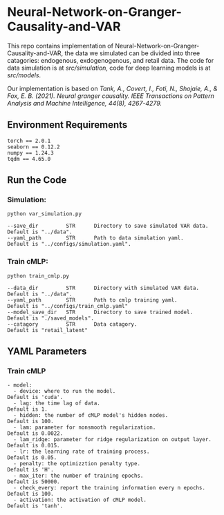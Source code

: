 # Neural-Network-on-Granger-Causality-and-VAR

This repo contains implementation of Neural-Network-on-Granger-Causality-and-VAR, the data we simulated can be divided into three catagories: endogenous, exdogenogenous, and retail data. The code for data simulation is at *src/simulation*, code for deep learning models is at *src/models*. 

Our implementation is based on <cite>Tank, A., Covert, I., Foti, N., Shojaie, A., & Fox, E. B. (2021). Neural granger causality. IEEE Transactions on Pattern Analysis and Machine Intelligence, 44(8), 4267-4279.</cite>

## Environment Requirements
```
torch == 2.0.1
seaborn == 0.12.2
numpy == 1.24.3
tqdm == 4.65.0
```
## Run the Code
### Simulation:
```
python var_simulation.py
```
```
--save_dir         STR      Directory to save simulated VAR data.     Default is "../data".
--yaml_path        STR      Path to data simulation yaml.             Default is "../configs/simulation.yaml".
```
### Train cMLP:
```
python train_cmlp.py
```
```
--data_dir         STR      Directory with simulated VAR data.       Default is "../data".
--yaml_path        STR      Path to cmlp training yaml.              Default is "../configs/train_cmlp.yaml"
--model_save_dir   STR      Directory to save trained model.         Default is "./saved_models".
--catagory         STR      Data catagory.                           Default is "retail_latent"

```
## YAML Parameters
### Train cMLP
```
- model:
  - device: where to run the model.                                  Default is 'cuda'.
  - lag: the time lag of data.                                       Default is 1.
  - hidden: the number of cMLP model's hidden nodes.                 Default is 100.
  - lam: parameter for nonsmooth regularization.                     Default is 0.0022.
  - lam_ridge: parameter for ridge regularization on output layer.   Default is 0.015.
  - lr: the learning rate of training process.                       Default is 0.05.
  - penalty: the optimizztion penalty type.                          Default is 'H'.
  - max_iter: the number of training epochs.                         Default is 50000.
  - check_every: report the training information every n epochs.     Default is 100.
  - activation: the activation of cMLP model.                        Default is 'tanh'.
```
